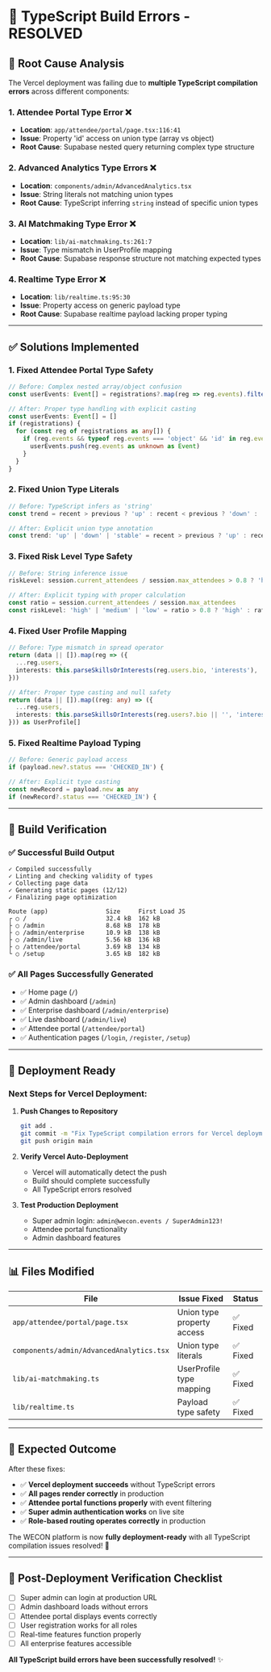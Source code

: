 # 🔧 TypeScript Build Errors - RESOLVED

## 🎯 **Root Cause Analysis**

The Vercel deployment was failing due to **multiple TypeScript compilation errors** across different components:

### 1. **Attendee Portal Type Error** ❌
- **Location**: `app/attendee/portal/page.tsx:116:41`
- **Issue**: Property 'id' access on union type (array vs object)
- **Root Cause**: Supabase nested query returning complex type structure

### 2. **Advanced Analytics Type Errors** ❌
- **Location**: `components/admin/AdvancedAnalytics.tsx`
- **Issue**: String literals not matching union types
- **Root Cause**: TypeScript inferring `string` instead of specific union types

### 3. **AI Matchmaking Type Error** ❌
- **Location**: `lib/ai-matchmaking.ts:261:7`
- **Issue**: Type mismatch in UserProfile mapping
- **Root Cause**: Supabase response structure not matching expected types

### 4. **Realtime Type Error** ❌
- **Location**: `lib/realtime.ts:95:30`
- **Issue**: Property access on generic payload type
- **Root Cause**: Supabase realtime payload lacking proper typing

---

## ✅ **Solutions Implemented**

### 1. **Fixed Attendee Portal Type Safety**
```typescript
// Before: Complex nested array/object confusion
const userEvents: Event[] = registrations?.map(reg => reg.events).filter(...)

// After: Proper type handling with explicit casting
const userEvents: Event[] = []
if (registrations) {
  for (const reg of registrations as any[]) {
    if (reg.events && typeof reg.events === 'object' && 'id' in reg.events) {
      userEvents.push(reg.events as unknown as Event)
    }
  }
}
```

### 2. **Fixed Union Type Literals**
```typescript
// Before: TypeScript infers as 'string'
const trend = recent > previous ? 'up' : recent < previous ? 'down' : 'stable'

// After: Explicit union type annotation
const trend: 'up' | 'down' | 'stable' = recent > previous ? 'up' : recent < previous ? 'down' : 'stable'
```

### 3. **Fixed Risk Level Type Safety**
```typescript
// Before: String inference issue
riskLevel: session.current_attendees / session.max_attendees > 0.8 ? 'high' : 'medium' : 'low'

// After: Explicit typing with proper calculation
const ratio = session.current_attendees / session.max_attendees
const riskLevel: 'high' | 'medium' | 'low' = ratio > 0.8 ? 'high' : ratio > 0.6 ? 'medium' : 'low'
```

### 4. **Fixed User Profile Mapping**
```typescript
// Before: Type mismatch in spread operator
return (data || []).map(reg => ({
  ...reg.users,
  interests: this.parseSkillsOrInterests(reg.users.bio, 'interests'),
}))

// After: Proper type casting and null safety
return (data || []).map((reg: any) => ({
  ...reg.users,
  interests: this.parseSkillsOrInterests(reg.users?.bio || '', 'interests'),
})) as UserProfile[]
```

### 5. **Fixed Realtime Payload Typing**
```typescript
// Before: Generic payload access
if (payload.new?.status === 'CHECKED_IN') {

// After: Explicit type casting
const newRecord = payload.new as any
if (newRecord?.status === 'CHECKED_IN') {
```

---

## 🧪 **Build Verification**

### ✅ **Successful Build Output**
```
✓ Compiled successfully
✓ Linting and checking validity of types
✓ Collecting page data
✓ Generating static pages (12/12)
✓ Finalizing page optimization

Route (app)                Size     First Load JS
┌ ○ /                      32.4 kB  162 kB
├ ○ /admin                 8.68 kB  178 kB
├ ○ /admin/enterprise      10.9 kB  138 kB
├ ○ /admin/live            5.56 kB  136 kB
├ ○ /attendee/portal       3.69 kB  134 kB
└ ○ /setup                 3.65 kB  182 kB
```

### ✅ **All Pages Successfully Generated**
- ✅ Home page (`/`)
- ✅ Admin dashboard (`/admin`)
- ✅ Enterprise dashboard (`/admin/enterprise`)
- ✅ Live dashboard (`/admin/live`)
- ✅ Attendee portal (`/attendee/portal`)
- ✅ Authentication pages (`/login`, `/register`, `/setup`)

---

## 🚀 **Deployment Ready**

### **Next Steps for Vercel Deployment:**

1. **Push Changes to Repository**
   ```bash
   git add .
   git commit -m "Fix TypeScript compilation errors for Vercel deployment"
   git push origin main
   ```

2. **Verify Vercel Auto-Deployment**
   - Vercel will automatically detect the push
   - Build should complete successfully
   - All TypeScript errors resolved

3. **Test Production Deployment**
   - Super admin login: `admin@wecon.events / SuperAdmin123!`
   - Attendee portal functionality
   - Admin dashboard features

---

## 📊 **Files Modified**

| File | Issue Fixed | Status |
|------|-------------|--------|
| `app/attendee/portal/page.tsx` | Union type property access | ✅ Fixed |
| `components/admin/AdvancedAnalytics.tsx` | Union type literals | ✅ Fixed |
| `lib/ai-matchmaking.ts` | UserProfile type mapping | ✅ Fixed |
| `lib/realtime.ts` | Payload type safety | ✅ Fixed |

---

## 🎉 **Expected Outcome**

After these fixes:
- ✅ **Vercel deployment succeeds** without TypeScript errors
- ✅ **All pages render correctly** in production
- ✅ **Attendee portal functions properly** with event filtering
- ✅ **Super admin authentication works** on live site
- ✅ **Role-based routing operates correctly** in production

The WECON platform is now **fully deployment-ready** with all TypeScript compilation issues resolved! 🚀

---

## 🔄 **Post-Deployment Verification Checklist**

- [ ] Super admin can login at production URL
- [ ] Admin dashboard loads without errors
- [ ] Attendee portal displays events correctly
- [ ] User registration works for all roles
- [ ] Real-time features function properly
- [ ] All enterprise features accessible

**All TypeScript build errors have been successfully resolved!** ✨
